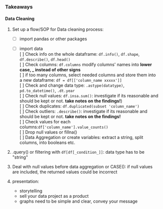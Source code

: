 
### Takeaways 

#### Data Cleaning
1. Set up a flow/SOP for Data cleaning process:   
     -[ ] import pandas or other packages  
     -[ ] import data  
     [ ] Check info on the whole dataframe: `df.info()`, `df.shape`, `df.describe()`, `df.head()`  
     [ ] Check columns: `df.columns` modify columns' names into **lower case, _ instead of other signs**  
     [ ] if too many columns, select needed columns and store them into a new dataframe: `df = df[['column_name xxxxx']]`  
     [ ] Check and change data type: `.astype(datatype)`, `pd.to_datetime()`, `.dt.year`  
     [ ] Check null values: `df.insa.sum()`: investigate if its reasonable and should be kept or not. **take notes on the findings!**)   
     [ ] Check duplicates: `df.duplicated(subset 'column_name')`   
     [ ] Check outliers: `.describe()`: investigate if its reasonable and should be kept or not. **take notes on the findings!**  
     [ ] Check values for each columns:`df['column_name'].value_counts()`   
     [ ] Drop null values or fillna()  
     [ ] Data Aggregation or create variables: extract a string, split columns, into booleans etc.   
     
     
2. .query() or filtering with `df[df[_condition_]]`: data type has to be "string"

3. Deal with null values before data aggregation or CASE(): if null values are included, the returned values could be incorrect  

4. presentation: 
     - storytelling 
     - sell your data project as a product 
     - graphs need to be simple and clear, convey your message   
